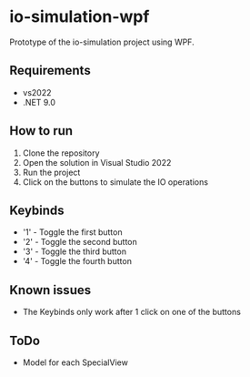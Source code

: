 # io-simulation-wpf

Prototype of the io-simulation project using WPF.

## Requirements
- vs2022
- .NET 9.0

## How to run
1. Clone the repository
2. Open the solution in Visual Studio 2022
3. Run the project
4. Click on the buttons to simulate the IO operations

## Keybinds
- '1' - Toggle the first button
- '2' - Toggle the second button
- '3' - Toggle the third button
- '4' - Toggle the fourth button

## Known issues
- The Keybinds only work after 1 click on one of the buttons

## ToDo
- Model for each SpecialView